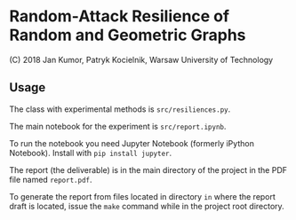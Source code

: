 Random-Attack Resilience of Random and Geometric Graphs
=======================================================

(C) 2018 Jan Kumor, Patryk Kocielnik, Warsaw University of Technology

## Usage

The class with experimental methods is `src/resiliences.py`.

The main notebook for the experiment is `src/report.ipynb`.

To run the notebook you need Jupyter Notebook (formerly iPython Notebook). Install with `pip install jupyter`.

The report (the deliverable) is in the main directory of the project in the PDF file named `report.pdf`.

To generate the report from files located in directory `in` where the report draft is located, issue the `make` command while in the project root directory.
